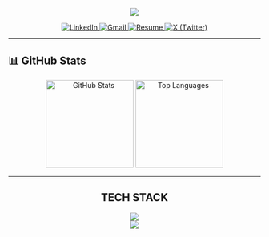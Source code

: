 <p align="center">
  <img src="https://capsule-render.vercel.app/api?type=venom&color=0:36D1DC,100:5B86E5&height=220&section=header&text=Durva%20Kadam&fontSize=48&fontColor=ffffff&animation=twinkling" />
</p>

<p align="center">
  <a href="https://www.linkedin.com/in/durva-kadam-02a22a25a/" target="_blank">
    <img src="https://img.shields.io/badge/LinkedIn-0077B5?style=for-the-badge&logo=linkedin&logoColor=white" alt="LinkedIn"/>
  </a>
  <a href="mailto:durvakadam204@gmail.com" target="_blank">
    <img src="https://img.shields.io/badge/Gmail-D14836?style=for-the-badge&logo=gmail&logoColor=white" alt="Gmail"/>
  </a>
  <a href="https://drive.google.com/file/d/1InqUW_z0zQVcFy15ORfVTn93hSoqKgWx/view" target="_blank">
    <img src="https://img.shields.io/badge/Resume-8A2BE2?style=for-the-badge&logo=readme&logoColor=white" alt="Resume"/>
  </a>
  <a href="https://x.com/durvaakadam" target="_blank">
    <img src="https://img.shields.io/badge/X-000000?style=for-the-badge&logo=x&logoColor=white" alt="X (Twitter)"/>
  </a>
</p>

---

## 📊 GitHub Stats  

<p align="center">
 <img height="175em" src="https://github-readme-stats.vercel.app/api?username=durvaakadam&show_icons=true&theme=radical&hide_border=true" alt="GitHub Stats" />
 <img height="175em" src="https://github-readme-stats.vercel.app/api/top-langs/?username=durvaakadam&layout=compact&langs_count=6&theme=radical&hide_border=true" alt="Top Languages"/>
</p>

---

<h2 align="center"> TECH STACK</h2>
<p align="center">
    <img src="https://skillicons.dev/icons?i=react,nodejs,python,js,ts,nextjs,mongodb,mysql,java,tailwind,git,github,firebase" /><br>
    <img src="https://skillicons.dev/icons?i=vscode,postman,express,flask,prisma,postgres,redis,kafka" />
</p>
